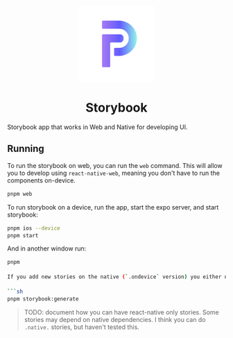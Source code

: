 <div align="center">
   <img src="assets/icon.png" alt="Animo Logo" height="176px" />
</div>

<h1 align="center"><b>Storybook</b></h1>

Storybook app that works in Web and Native for developing UI.

## Running

To run the storybook on web, you can run the `web` command. This will allow you to develop using `react-native-web`, meaning you don't have to run the components on-device.

```sh
pnpm web
```

To run storybook on a device, run the app, start the expo server, and start storybook:

```sh
pnpm ios --device
pnpm start
```

And in another window run:

```sh
pnpm 

If you add new stories on the native (`.ondevice` version) you either need to have the watcher running or run the stories loader. To update the stories one time

```sh
pnpm storybook:generate
```

> TODO: document how you can have react-native only stories. Some stories may depend on native dependencies. I think you can do `.native.` stories, but haven't tested this.

